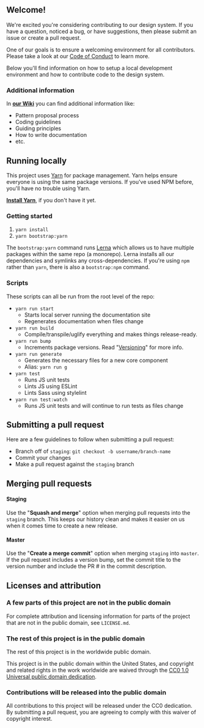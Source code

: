 ## Welcome!

We're excited you're considering contributing to our design system. If you have a question, noticed a bug, or have suggestions, then please submit an issue or create a pull request.

One of our goals is to ensure a welcoming environment for all contributors. Please take a look at our [Code of Conduct](CODE_OF_CONDUCT.md) to learn more.

Below you'll find information on how to setup a local development environment and how to contribute code to the design system.

### Additional information

In **[our Wiki](https://github.com/CMSgov/design-system/wiki)** you can find additional information like:

- Pattern proposal process
- Coding guidelines
- Guiding principles
- How to write documentation
- etc.

## Running locally

This project uses [Yarn](https://yarnpkg.com/) for package management. Yarn helps ensure everyone is using the same package versions. If you've used NPM before, you'll have no trouble using Yarn.

[**Install Yarn**](https://yarnpkg.com/docs/install), if you don't have it yet.

### Getting started

1. `yarn install`
1. `yarn bootstrap:yarn`

The `bootstrap:yarn` command runs [Lerna](https://lernajs.io/) which allows us to have multiple packages within the same repo (a monorepo). Lerna installs all our dependencies and symlinks any cross-dependencies. If you're using `npm` rather than `yarn`, there is also a `bootstrap:npm` command.

### Scripts

These scripts can all be run from the root level of the repo:

- `yarn run start`
  - Starts local server running the documentation site
  - Regenerates documentation when files change
- `yarn run build`
  - Compile/transpile/uglify everything and makes things release-ready.
- `yarn run bump`
  - Increments package versions. Read "[Versioning](https://github.com/CMSgov/design-system/wiki/Versioning)" for more info.
- `yarn run generate`
  - Generates the necessary files for a new core component
  - Alias: `yarn run g`
- `yarn test`
  - Runs JS unit tests
  - Lints JS using ESLint
  - Lints Sass using stylelint
- `yarn run test:watch`
  - Runs JS unit tests and will continue to run tests as files change

## Submitting a pull request

Here are a few guidelines to follow when submitting a pull request:

- Branch off of `staging`: `git checkout -b username/branch-name`
- Commit your changes
- Make a pull request against the `staging` branch

## Merging pull requests

#### Staging

Use the "**Squash and merge**" option when merging pull requests into the `staging` branch. This keeps our history clean and makes it easier on us when it comes time to create a new release.

#### Master

Use the "**Create a merge commit**" option when merging `staging` into `master`. If the pull request includes a version bump, set the commit title to the version number and include the PR # in the commit description.

## Licenses and attribution

### A few parts of this project are not in the public domain

For complete attribution and licensing information for parts of the project that are not in the public domain, see `LICENSE.md`.

### The rest of this project is in the public domain

The rest of this project is in the worldwide public domain.

This project is in the public domain within the United States, and
copyright and related rights in the work worldwide are waived through
the [CC0 1.0 Universal public domain dedication](https://creativecommons.org/publicdomain/zero/1.0/).

### Contributions will be released into the public domain

All contributions to this project will be released under the CC0
dedication. By submitting a pull request, you are agreeing to comply
with this waiver of copyright interest.